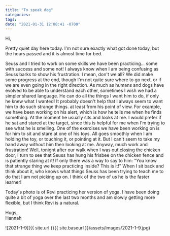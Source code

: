 ```yaml
---
title: "To speak dog"
categories:
tags:
date: "2021-01-31 12:08:41 -0700"
---
```


Hi,

Pretty quiet day here today. I'm not sure exactly what got done today, but the hours passed and it is almost time for bed. 

Seuss and I tried to work on some skills we have been practicing... some with success and some not! I always know when I am being confusing as Seuss barks to show his frustration. I mean, don't we all? We did make some progress at the end, though I'm not quite sure where to go next, or if we are even going in the right direction. As much as humans and dogs have evolved to be able to understand each other, sometimes I wish we had a simpler shared language. He can do all the things I want him to do, if only he knew what I wanted! It probably doesn't help that I always seem to want him to do such strange things. at least from his point of view. For example, we have been working on his alert, which is how he tells me when he finds something. At the moment he usually sits and looks at me. I would prefer if he sat and stared at the target, since this is helpful for me when I'm trying to see what he is smelling. One of the exercises we have been working on is for him to sit and stare at one of his toys. All goes smoothly when I am holding the toy, or touching it, or pointing at it. But I can't seem to take my hand away without him then looking at me. Anyway, much work and frustration! Well, tonight after our walk when I was out closing the chicken door, I turn to see that Seuss has hung his frisbee on the chicken fence and is patiently staring at it! If only there was a way to say to him: "You know that strange thing we keep practicing inside? This is it!" When I sit back and think about it, who knows what things Seuss has been trying to teach me to do that I am not picking up on. I think of the two of us he is the faster learner!

Today's photo is of Revi practicing her version of yoga. I have been doing quite a bit of yoga over the last two months and am slowly getting more flexible, but I think Revi is a natural.

Hugs,<br />
Hannah

![2021-1-9]({{ site.url }}{{ site.baseurl }}/assets/images/2021-1-9.jpg)
